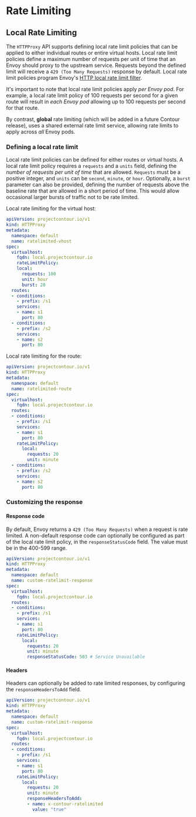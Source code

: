 # Rate Limiting

## Local Rate Limiting

The `HTTPProxy` API supports defining local rate limit policies that can be applied to either individual routes or entire virtual hosts.
Local rate limit policies define a maximum number of requests per unit of time that an Envoy should proxy to the upstream service.
Requests beyond the defined limit will receive a `429 (Too Many Requests)` response by default.
Local rate limit policies program Envoy's [HTTP local rate limit filter](https://www.envoyproxy.io/docs/envoy/v1.17.0/configuration/http/http_filters/local_rate_limit_filter#config-http-filters-local-rate-limit).

It's important to note that local rate limit policies apply *per Envoy pod*.
For example, a local rate limit policy of 100 requests per second for a given route will result in *each Envoy pod* allowing up to 100 requests per second for that route.

By contrast, **global** rate limiting (which will be added in a future Contour release), uses a shared external rate limit service, allowing rate limits to apply across *all* Envoy pods.

### Defining a local rate limit

Local rate limit policies can be defined for either routes or virtual hosts. A local rate limit policy requires a `requests` and a `units` field, defining the *number of requests per unit of time* that are allowed. `Requests` must be a positive integer, and `units` can be `second`, `minute`, or `hour`. Optionally, a `burst` parameter can also be provided, defining the number of requests above the baseline rate that are allowed in a short period of time. This would allow occasional larger bursts of traffic not to be rate limited.

Local rate limiting for the virtual host:
```yaml
apiVersion: projectcontour.io/v1
kind: HTTPProxy
metadata:
  namespace: default
  name: ratelimited-vhost
spec:
  virtualhost:
    fqdn: local.projectcontour.io
    rateLimitPolicy:
    local:
      requests: 100
      unit: hour
      burst: 20
  routes:
  - conditions:
    - prefix: /s1
    services:
    - name: s1
      port: 80
  - conditions:
    - prefix: /s2
    services:
    - name: s2
      port: 80
```

Local rate limiting for the route:
```yaml
apiVersion: projectcontour.io/v1
kind: HTTPProxy
metadata:
  namespace: default
  name: ratelimited-route
spec:
  virtualhost:
    fqdn: local.projectcontour.io
  routes:
  - conditions:
    - prefix: /s1
    services:
    - name: s1
      port: 80
    rateLimitPolicy:
      local:
        requests: 20
        unit: minute
  - conditions:
    - prefix: /s2
    services:
    - name: s2
      port: 80
```

### Customizing the response

#### Response code

By default, Envoy returns a `429 (Too Many Requests)` when a request is rate limited.
A non-default response code can optionally be configured as part of the local rate limit policy, in the `responseStatusCode` field.
The value must be in the 400-599 range.

```yaml
apiVersion: projectcontour.io/v1
kind: HTTPProxy
metadata:
  namespace: default
  name: custom-ratelimit-response
spec:
  virtualhost:
    fqdn: local.projectcontour.io
  routes:
  - conditions:
    - prefix: /s1
    services:
    - name: s1
      port: 80
    rateLimitPolicy:
      local:
        requests: 20
        unit: minute
        responseStatusCode: 503 # Service Unavailable 
```

#### Headers

Headers can optionally be added to rate limited responses, by configuring the `responseHeadersToAdd` field.

```yaml
apiVersion: projectcontour.io/v1
kind: HTTPProxy
metadata:
  namespace: default
  name: custom-ratelimit-response
spec:
  virtualhost:
    fqdn: local.projectcontour.io
  routes:
  - conditions:
    - prefix: /s1
    services:
    - name: s1
      port: 80
    rateLimitPolicy:
      local:
        requests: 20
        unit: minute
        responseHeadersToAdd:
        - name: x-contour-ratelimited
          value: "true"
```
